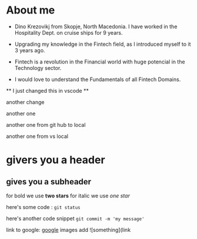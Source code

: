 # About me
* Dino Krezovikj from Skopje, North Macedonia. I have worked in the Hospitality Dept. on cruise ships for 9 years.
  
 * Upgrading my knowledge in the Fintech field, as I introduced myself to it 3 years ago.
 * Fintech is a revolution in the Financial world with huge potencial in the Technology sector.
 *  I would love to understand the Fundamentals of all Fintech Domains.

 ** I just changed this in vscode **

 another change
 
 another one
 
another one from git hub to local 

another one from vs local
# givers you a header

## gives you a subheader 


for bold we use **two stars**
for italic we use *one star*

here's some code : `git status`

here's another code snippet `git commit -m 'my message'`

link to google: [google](https://google.com)
images add ![something](link 
